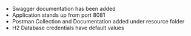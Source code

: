 - Swagger documentation has been added
- Application stands up from port 8081
- Postman Collection and Documentation added under resource folder
- H2 Database credentials have default values
